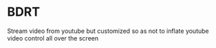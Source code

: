 # BDRT
Stream video from youtube but customized so as not to inflate youtube video control all over the screen
